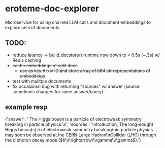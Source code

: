 # eroteme-doc-explorer
Microservice for using chained LLM calls and document embeddings to explore sets of documents.

## TODO:
- reduce latency -> build_docstore() runtime now down to < 0.5s (~.3s) w/ Redis caching
- ~~cache embeddings of split docs~~
    - ~~use as key Arxiv ID and store array of b64 str representations of embeddings~~
- test with mulitple documents
- fix occasional bug with returning "sources" w/ answer (source sometimes changes for same answer/query)

## example resp
{'answer': ' The Higgs boson is a particle of electroweak symmetry breaking in particle physics.\n', 'sources': 'Introduction, The long-sought Higgs boson(s) $h$ of electroweak symmetry breaking\\nin particle physics may soon be observed at the CERN Large Hadron\\nCollider (LHC) through the diphoton decay mode ($h\\\\rightarrow\\\\gamma\\\\gamma$).'}